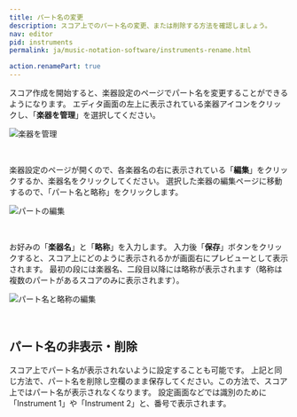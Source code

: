 ```yaml
---
title: パート名の変更
description: スコア上でのパート名の変更、または削除する方法を確認しましょう。
nav: editor
pid: instruments
permalink: ja/music-notation-software/instruments-rename.html

action.renamePart: true
---
```


スコア作成を開始すると、楽器設定のページでパート名を変更することができるようになります。
エディタ画面の左上に表示されている楽器アイコンをクリックし、「**楽器を管理**」を選択してください。

![楽器を管理](/help/assets/img/editor-ja/manage-instruments.png)

<br>

楽器設定のページが開くので、各楽器名の右に表示されている「**編集**」をクリックするか、楽器名をクリックしてください。 
選択した楽器の編集ページに移動するので、「パート名と略称」をクリックします。

![パートの編集](/help/assets/img/editor-ja/part-edit.png)

<br>

お好みの「**楽器名**」と「**略称**」を入力します。
入力後「**保存**」ボタンをクリックすると、スコア上にどのように表示されるかが画面右にプレビューとして表示されます。
最初の段には楽器名、二段目以降には略称が表示されます（略称は複数のパートがあるスコアのみに表示されます）。

![パート名と略称の編集](/help/assets/img/editor-ja/part-name-edit.png)

<br>

## パート名の非表示・削除

スコア上でパート名が表示されないように設定することも可能です。
上記と同じ方法で、パート名を削除し空欄のまま保存してください。この方法で、スコア上ではパート名が表示されなくなります。
設定画面などでは識別のために「Instrument 1」や「Instrument 2」と、番号で表示されます。